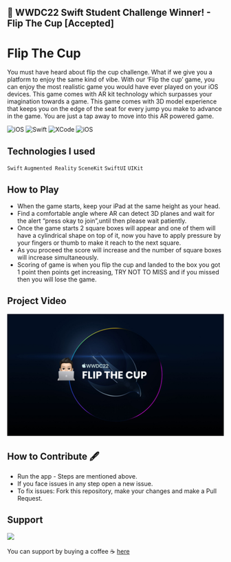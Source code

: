 ## ** WWDC22 Swift Student Challenge Winner! - Flip The Cup [Accepted]**

# Flip The Cup
You must have heard about flip the cup challenge. What if we give you a platform to enjoy the same kind of vibe. With our ‘Flip the cup’ game, you can enjoy the most realistic game you would have ever played on your iOS devices. This game comes with AR kit technology which surpasses your imagination towards a game. This game comes with 3D model experience that keeps you on the edge of the seat for every jump you make to advance in the game. You are just a tap away to move into this AR powered game. 
<p>
<img alt="iOS" src="https://img.shields.io/badge/platform-iOS-blue">
 <img alt="Swift" src="https://img.shields.io/badge/SwiftUI-brightgreen">
<img alt="XCode" src="https://img.shields.io/badge/XCode-11.5-blueviolet">
<img alt="iOS" src="https://img.shields.io/badge/iOS-13-orange">
</p>

## Technologies I used
`Swift` `Augmented Reality` `SceneKit` `SwiftUI` `UIKit`

## How to Play
 * When the game starts, keep your iPad at the same height as your head.
 * Find a comfortable angle where AR can detect 3D planes and wait for the alert “press okay to join”,until then please wait patiently.
 * Once the game starts 2 square boxes will appear and one of them will have a cylindrical shape on top of it, now you have to apply pressure by your fingers or thumb to make it reach to the next square.
 * As you proceed the score will increase and the number of square boxes will increase simultaneously.
 * Scoring of game is when you flip the cup and landed to the box you got 1 point then points get increasing, TRY NOT TO MISS and if you missed then you will lose the game.

## Project Video
[![IMAGE ALT TEXT HERE](https://github.com/Ayush21082/Flip-The-Cup/blob/main/Banner.png)](https://github.com/Ayush21082/Flip-The-Cup/blob/main/demo1.mp4)

 ## How to Contribute 🖋 ##
 * Run the app - Steps are mentioned above.
 * If you face issues in any step open a new issue.
 * To fix issues: Fork this repository, make your changes and make a Pull Request.
 
## Support

<!-- [![IMAGE ALT TEXT HERE](https://www.buymeacoffee.com/assets/img/guidelines/download-assets-1.svg)](https://www.buymeacoffee.com/thecodexpose) -->
<a href="https://www.buymeacoffee.com/codexpose"><img src="https://www.buymeacoffee.com/assets/img/guidelines/download-assets-1.svg" width="200"/></a>

You can support by buying a coffee ☕️ [here](https://www.buymeacoffee.com/codexpose)

 

